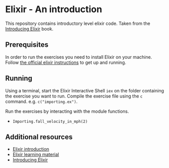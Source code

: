 # Elixir - An introduction

This repository contains introductory level elixir code. Taken from the [Introducing Elixir](https://www.oreilly.com/library/view/introducing-elixir/9781449369989/) book.

## Prerequisites

In order to run the exercises you need to install Elixir on your machine. Follow [the official elixir instructions](https://elixir-lang.org/install.html) to get up and running.

## Running

Using a terminal, start the Elixir Interactive Shell `iex` on the folder containing the exercise you want to run.
Compile the exercise file using the `c` command. e.g. `c("importing.ex")`.

Run the exercises by interacting with the module functions.

* `Importing.fall_velocity_in_mph(2)`

## Additional resources

* [Elixir introduction](https://elixir-lang.org/getting-started/introduction.html)
* [Elixir learning material](https://elixir-lang.org/learning.html)
* [Introducing Elixir](https://www.oreilly.com/library/view/introducing-elixir/9781449369989/)